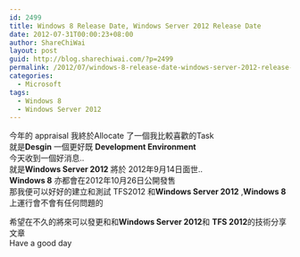 ```yaml
---
id: 2499
title: Windows 8 Release Date, Windows Server 2012 Release Date
date: 2012-07-31T00:00:23+08:00
author: ShareChiWai
layout: post
guid: http://blog.sharechiwai.com/?p=2499
permalink: /2012/07/windows-8-release-date-windows-server-2012-release-date/
categories:
  - Microsoft
tags:
  - Windows 8
  - Windows Server 2012
---
```

今年的 appraisal 我終於Allocate 了一個我比較喜歡的Task  
就是**Desgin** 一個更好既 **Development Environment**  
今天收到一個好消息..  
就是**Windows Server 2012** 將於 2012年9月14日面世..  
**Windows 8** 亦都會在2012年10月26日公開發售  
那我便可以好好的建立和測試 TFS2012 和**Windows Server 2012** ,**Windows 8**上運行會不會有任何問題的

希望在不久的將來可以發更和和**Windows Server 2012**和 **TFS 2012**的技術分享文章  
Have a good day